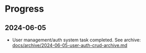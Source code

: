 # Progress

## 2024-06-05
- User management/auth system task completed. See archive: [docs/archive/2024-06-05-user-auth-crud-archive.md](docs/archive/2024-06-05-user-auth-crud-archive.md) 